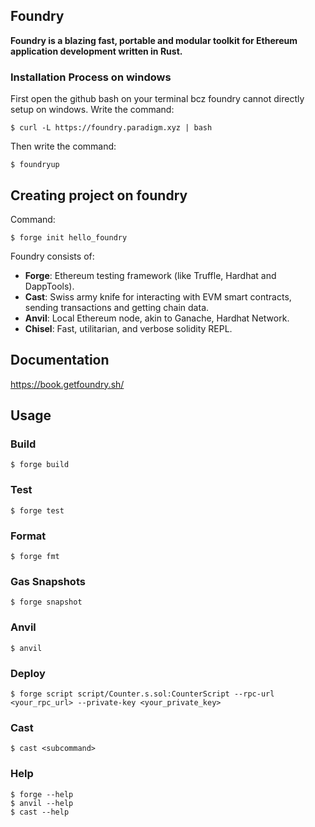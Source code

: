 ## Foundry

**Foundry is a blazing fast, portable and modular toolkit for Ethereum application development written in Rust.**

### Installation Process on windows

First open the github bash on your terminal bcz foundry cannot directly setup on windows.
Write the command:

```shell
$ curl -L https://foundry.paradigm.xyz | bash

```

Then write the command:

```shell
$ foundryup
```

## Creating project on foundry

Command:

```shell
$ forge init hello_foundry
```

Foundry consists of:

- **Forge**: Ethereum testing framework (like Truffle, Hardhat and DappTools).
- **Cast**: Swiss army knife for interacting with EVM smart contracts, sending transactions and getting chain data.
- **Anvil**: Local Ethereum node, akin to Ganache, Hardhat Network.
- **Chisel**: Fast, utilitarian, and verbose solidity REPL.

## Documentation

https://book.getfoundry.sh/

## Usage

### Build

```shell
$ forge build
```

### Test

```shell
$ forge test
```

### Format

```shell
$ forge fmt
```

### Gas Snapshots

```shell
$ forge snapshot
```

### Anvil

```shell
$ anvil
```

### Deploy

```shell
$ forge script script/Counter.s.sol:CounterScript --rpc-url <your_rpc_url> --private-key <your_private_key>
```

### Cast

```shell
$ cast <subcommand>
```

### Help

```shell
$ forge --help
$ anvil --help
$ cast --help
```
